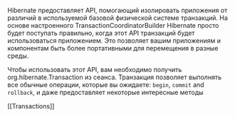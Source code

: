 Hibernate предоставляет API, помогающий изолировать приложения от различий в используемой базовой физической системе транзакций. На основе настроенного TransactionCoordinatorBuilder Hibernate просто будет поступать правильно, когда этот API транзакций будет использоваться приложением. Это позволяет вашим приложениям и компонентам быть более портативными для перемещения в разные среды.  
  
Чтобы использовать этот API, вам необходимо получить org.hibernate.Transaction из сеанса. Транзакция позволяет выполнять все обычные операции, которые вы ожидаете: `begin`, `commit` and `rollback`, и даже предоставляет некоторые интересные методы

[[Transactions]]